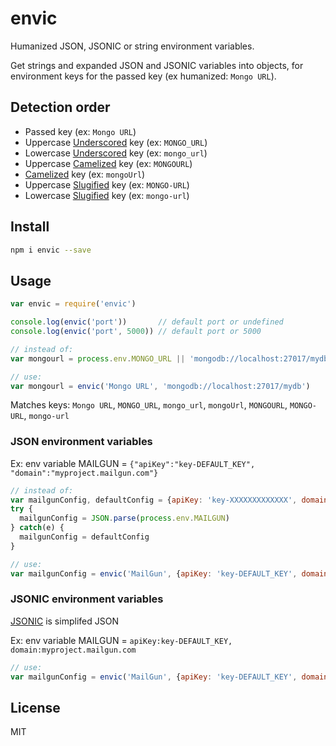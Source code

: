 # envic

Humanized JSON, JSONIC or string environment variables.

Get strings and expanded JSON and JSONIC variables into objects, for environment keys for the passed key (ex humanized: `Mongo URL`).

## Detection order

- Passed key (ex: `Mongo URL`)
- Uppercase [Underscored](http://stringjs.com/#methods/underscore) key (ex: `MONGO_URL`)
- Lowercase [Underscored](http://stringjs.com/#methods/underscore) key (ex: `mongo_url`)
- Uppercase [Camelized](http://stringjs.com/#methods/camelize) key (ex: `MONGOURL`)
- [Camelized](http://stringjs.com/#methods/camelize) key (ex: `mongoUrl`)
- Uppercase [Slugified](http://stringjs.com/#methods/slugify) key (ex: `MONGO-URL`)
- Lowercase [Slugified](http://stringjs.com/#methods/slugify) key (ex: `mongo-url`)

## Install

```sh
npm i envic --save
```

## Usage

```js
var envic = require('envic')

console.log(envic('port'))       // default port or undefined
console.log(envic('port', 5000)) // default port or 5000
```

```js
// instead of:
var mongourl = process.env.MONGO_URL || 'mongodb://localhost:27017/mydb'

// use:
var mongourl = envic('Mongo URL', 'mongodb://localhost:27017/mydb')
```

Matches keys: `Mongo URL`, `MONGO_URL`, `mongo_url`, `mongoUrl`, `MONGOURL`, `MONGO-URL`, `mongo-url`


### JSON environment variables

 Ex: env variable MAILGUN = `{"apiKey":"key-DEFAULT_KEY", "domain":"myproject.mailgun.com"}`

```js
// instead of:
var mailgunConfig, defaultConfig = {apiKey: 'key-XXXXXXXXXXXXX', domain: 'example.mailgun.com'}
try {
  mailgunConfig = JSON.parse(process.env.MAILGUN)
} catch(e) {
  mailgunConfig = defaultConfig
}

// use:
var mailgunConfig = envic('MailGun', {apiKey: 'key-DEFAULT_KEY', domain: 'example.mailgun.com'})
```
### JSONIC environment variables

[JSONIC](https://github.com/rjrodger/jsonic) is simplifed JSON

Ex: env variable MAILGUN = `apiKey:key-DEFAULT_KEY, domain:myproject.mailgun.com`


```js
// use:
var mailgunConfig = envic('MailGun', {apiKey: 'key-DEFAULT_KEY', domain: 'example.mailgun.com'})
```

## License

MIT
